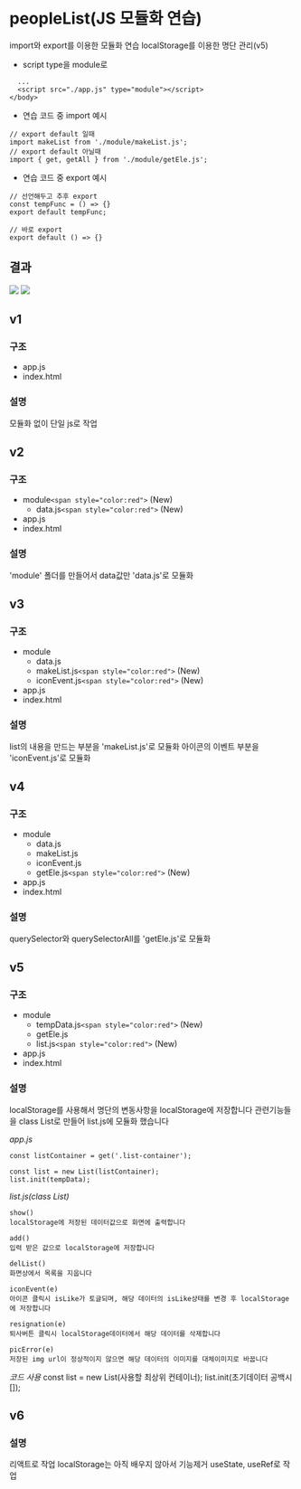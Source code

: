 # peopleList(JS 모듈화 연습)

import와 export를 이용한 모듈화 연습
localStorage를 이용한 명단 관리(v5)

-  script type을 module로

```
  ...
  <script src="./app.js" type="module"></script>
</body>
```

-  연습 코드 중 import 예시

```
// export default 일때
import makeList from './module/makeList.js';
// export default 아닐때
import { get, getAll } from './module/getEle.js';
```

-  연습 코드 중 export 예시

```
// 선언해두고 추후 export
const tempFunc = () => {}
export default tempFunc;

// 바로 export
export default () => {}
```

## 결과

<img src='./images/result_main.png'/>
<img src='./images/result_add.png'/>

## v1

### 구조

-  app.js
-  index.html

### 설명

모듈화 없이 단일 js로 작업

## v2

### 구조

-  module`<span style="color:red">` (New)
   -  data.js`<span style="color:red">` (New)
-  app.js
-  index.html

### 설명

'module' 폴더를 만들어서 data값만 'data.js'로 모듈화

## v3

### 구조

-  module
   -  data.js
   -  makeList.js`<span style="color:red">` (New)
   -  iconEvent.js`<span style="color:red">` (New)
-  app.js
-  index.html

### 설명

list의 내용을 만드는 부분을 'makeList.js'로 모듈화
아이콘의 이벤트 부분을 'iconEvent.js'로 모듈화

## v4

### 구조

-  module
   -  data.js
   -  makeList.js
   -  iconEvent.js
   -  getEle.js`<span style="color:red">` (New)
-  app.js
-  index.html

### 설명

querySelector와 querySelectorAll를 'getEle.js'로 모듈화

## v5

### 구조

-  module
   -  tempData.js`<span style="color:red">` (New)
   -  getEle.js
   -  list.js`<span style="color:red">` (New)
-  app.js
-  index.html

### 설명

localStorage를 사용해서 명단의 변동사항을 localStorage에 저장합니다
관련기능들을 class List로 만들어 list.js에 모듈화 했습니다

_app.js_

```
const listContainer = get('.list-container');

const list = new List(listContainer);
list.init(tempData);

```

_list.js(class List)_

```
show()
localStorage에 저장된 데이터값으로 화면에 출력합니다

add()
입력 받은 값으로 localStorage에 저장합니다

delList()
화면상에서 목록을 지웁니다

iconEvent(e)
아이콘 클릭시 isLike가 토글되며, 해당 데이터의 isLike상태를 변경 후 localStorage에 저장합니다

resignation(e)
퇴사버튼 클릭시 localStorage데이터에서 해당 데이터를 삭제합니다

picError(e)
저장된 img url이 정상적이지 않으면 해당 데이터의 이미지를 대체이미지로 바꿉니다
```

_코드 사용_
const list = new List(사용할 최상위 컨테이너);
list.init(초기데이터 공백시 []);

## v6

### 설명

리액트로 작업
localStorage는 아직 배우지 않아서 기능제거
useState, useRef로 작업
